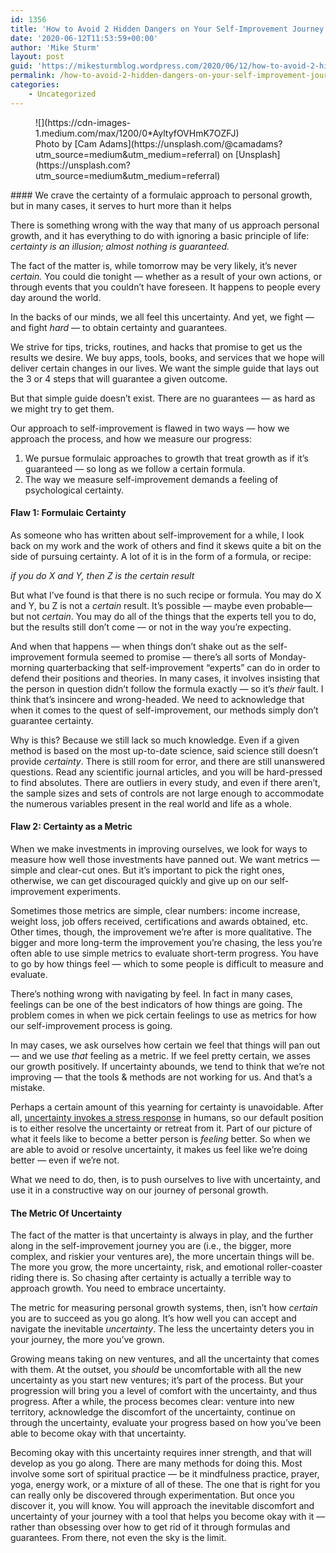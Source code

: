 ```yaml
---
id: 1356
title: 'How to Avoid 2 Hidden Dangers on Your Self-Improvement Journey and Feel Better About Your Progress'
date: '2020-06-12T11:53:59+00:00'
author: 'Mike Sturm'
layout: post
guid: 'https://mikesturmblog.wordpress.com/2020/06/12/how-to-avoid-2-hidden-dangers-on-your-self-improvement-journey-and-feel-better-about-your-progress/'
permalink: /how-to-avoid-2-hidden-dangers-on-your-self-improvement-journey-and-feel-better-about-your-progress/
categories:
    - Uncategorized
---
```


<figure class="wp-caption">![](https://cdn-images-1.medium.com/max/1200/0*AyltyfOVHmK7OZFJ)<figcaption class="wp-caption-text">Photo by [Cam Adams](https://unsplash.com/@camadams?utm_source=medium&utm_medium=referral) on [Unsplash](https://unsplash.com?utm_source=medium&utm_medium=referral)</figcaption></figure>#### We crave the certainty of a formulaic approach to personal growth, but in many cases, it serves to hurt more than it helps

There is something wrong with the way that many of us approach personal growth, and it has everything to do with ignoring a basic principle of life: *certainty is an illusion; almost nothing is guaranteed.*

The fact of the matter is, while tomorrow may be very likely, it’s never *certain.* You could die tonight — whether as a result of your own actions, or through events that you couldn’t have foreseen. It happens to people every day around the world.

In the backs of our minds, we all feel this uncertainty. And yet, we fight — and fight *hard* — to obtain certainty and guarantees.

We strive for tips, tricks, routines, and hacks that promise to get us the results we desire. We buy apps, tools, books, and services that we hope will deliver certain changes in our lives. We want the simple guide that lays out the 3 or 4 steps that will guarantee a given outcome.

But that simple guide doesn’t exist. There are no guarantees — as hard as we might try to get them.

Our approach to self-improvement is flawed in two ways — how we approach the process, and how we measure our progress:

1. We pursue formulaic approaches to growth that treat growth as if it’s guaranteed — so long as we follow a certain formula.
2. The way we measure self-improvement demands a feeling of psychological certainty.

#### Flaw 1: Formulaic Certainty

As someone who has written about self-improvement for a while, I look back on my work and the work of others and find it skews quite a bit on the side of pursuing certainty. A lot of it is in the form of a formula, or recipe:

*if you do X and Y, then Z is the certain result*

But what I’ve found is that there is no such recipe or formula. You may do X and Y, bu Z is not a *certain* result. It’s possible — maybe even probable— but not *certain*. You may do all of the things that the experts tell you to do, but the results still don’t come — or not in the way you’re expecting.

And when that happens — when things don’t shake out as the self-improvement formula seemed to promise — there’s all sorts of Monday-morning quarterbacking that self-improvement “experts” can do in order to defend their positions and theories. In many cases, it involves insisting that the person in question didn’t follow the formula exactly — so it’s *their* fault. I think that’s insincere and wrong-headed. We need to acknowledge that when it comes to the quest of self-improvement, our methods simply don’t guarantee certainty.

Why is this? Because we still lack so much knowledge. Even if a given method is based on the most up-to-date science, said science still doesn’t provide *certainty*. There is still room for error, and there are still unanswered questions. Read any scientific journal articles, and you will be hard-pressed to find absolutes. There are outliers in every study, and even if there aren’t, the sample sizes and sets of controls are not large enough to accommodate the numerous variables present in the real world and life as a whole.

#### Flaw 2: Certainty as a Metric

When we make investments in improving ourselves, we look for ways to measure how well those investments have panned out. We want metrics — simple and clear-cut ones. But it’s important to pick the right ones, otherwise, we can get discouraged quickly and give up on our self-improvement experiments.

Sometimes those metrics are simple, clear numbers: income increase, weight loss, job offers received, certifications and awards obtained, etc. Other times, though, the improvement we’re after is more qualitative. The bigger and more long-term the improvement you’re chasing, the less you’re often able to use simple metrics to evaluate short-term progress. You have to go by how things feel — which to some people is difficult to measure and evaluate.

There’s nothing wrong with navigating by feel. In fact in many cases, feelings can be one of the best indicators of how things are going. The problem comes in when we pick certain feelings to use as metrics for how our self-improvement process is going.

In may cases, we ask ourselves how certain we feel that things will pan out — and we use *that* feeling as a metric. If we feel pretty certain, we asses our growth positively. If uncertainty abounds, we tend to think that we’re not improving — that the tools &amp; methods are not working for us. And that’s a mistake.

Perhaps a certain amount of this yearning for certainty is unavoidable. After all, [uncertainty invokes a stress response](https://www.nature.com/articles/ncomms10996) in humans, so our default position is to either resolve the uncertainty or retreat from it. Part of our picture of what it feels like to become a better person is *feeling* better. So when we are able to avoid or resolve uncertainty, it makes us feel like we’re doing better — even if we’re not.

What we need to do, then, is to push ourselves to live with uncertainty, and use it in a constructive way on our journey of personal growth.

#### The Metric Of Uncertainty

The fact of the matter is that uncertainty is always in play, and the further along in the self-improvement journey you are (i.e., the bigger, more complex, and riskier your ventures are), the more uncertain things will be. The more you grow, the more uncertainty, risk, and emotional roller-coaster riding there is. So chasing after certainty is actually a terrible way to approach growth. You need to embrace uncertainty.

The metric for measuring personal growth systems, then, isn’t how *certain* you are to succeed as you go along. It’s how well you can accept and navigate the inevitable *uncertainty*. The less the uncertainty deters you in your journey, the more you’ve grown.

Growing means taking on new ventures, and all the uncertainty that comes with them. At the outset, you *should* be uncomfortable with all the new uncertainty as you start new ventures; it’s part of the process. But your progression will bring you a level of comfort with the uncertainty, and thus progress. After a while, the process becomes clear: venture into new territory, acknowledge the discomfort of the uncertainty, continue on through the uncertainty, evaluate your progress based on how you’ve been able to become okay with that uncertainty.

Becoming okay with this uncertainty requires inner strength, and that will develop as you go along. There are many methods for doing this. Most involve some sort of spiritual practice — be it mindfulness practice, prayer, yoga, energy work, or a mixture of all of these. The one that is right for you can really only be discovered through experimentation. But once you discover it, you will know. You will approach the inevitable discomfort and uncertainty of your journey with a tool that helps you become okay with it — rather than obsessing over how to get rid of it through formulas and guarantees. From there, not even the sky is the limit.